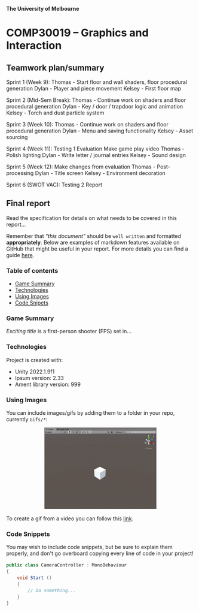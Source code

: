 **The University of Melbourne**

# COMP30019 – Graphics and Interaction

## Teamwork plan/summary

<!-- [[StartTeamworkPlan]] PLEASE LEAVE THIS LINE UNTOUCHED -->

Sprint 1 (Week 9):
Thomas - Start floor and wall shaders, floor procedural generation
Dylan - Player and piece movement
Kelsey - First floor map

Sprint 2 (Mid-Sem Break):
Thomas - Continue work on shaders and floor procedural generation
Dylan - Key / door / trapdoor logic and animation
Kelsey - Torch and dust particle system

Sprint 3 (Week 10):
Thomas - Continue work on shaders and floor procedural generation
Dylan - Menu and saving functionality
Kelsey - Asset sourcing

Sprint 4 (Week 11):
Testing 1
Evaluation
Make game play video
Thomas - Polish lighting
Dylan - Write letter / journal entries
Kelsey - Sound design

Sprint 5 (Week 12):
Make changes from evaluation
Thomas - Post-processing
Dylan - Title screen
Kelsey - Environment decoration

Sprint 6 (SWOT VAC):
Testing 2
Report

<!-- [[EndTeamworkPlan]] PLEASE LEAVE THIS LINE UNTOUCHED -->

## Final report

Read the specification for details on what needs to be covered in this report...

Remember that _"this document"_ should be `well written` and formatted **appropriately**.
Below are examples of markdown features available on GitHub that might be useful in your report.
For more details you can find a guide [here](https://docs.github.com/en/github/writing-on-github).

### Table of contents

- [Game Summary](#game-summary)
- [Technologies](#technologies)
- [Using Images](#using-images)
- [Code Snipets](#code-snippets)

### Game Summary

_Exciting title_ is a first-person shooter (FPS) set in...

### Technologies

Project is created with:

- Unity 2022.1.9f1
- Ipsum version: 2.33
- Ament library version: 999

### Using Images

You can include images/gifs by adding them to a folder in your repo, currently `Gifs/*`:

<p align="center">
  <img src="Gifs/sample.gif" width="300">
</p>

To create a gif from a video you can follow this [link](https://ezgif.com/video-to-gif/ezgif-6-55f4b3b086d4.mov).

### Code Snippets

You may wish to include code snippets, but be sure to explain them properly, and don't go overboard copying
every line of code in your project!

```c#
public class CameraController : MonoBehaviour
{
    void Start ()
    {
        // Do something...
    }
}
```
